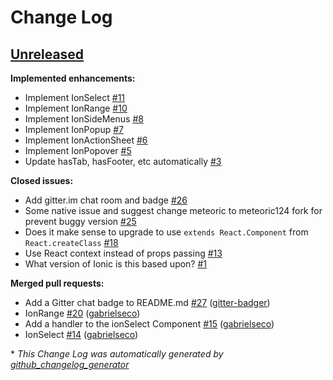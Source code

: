 # Change Log

## [Unreleased](https://github.com/pors/reactionic/tree/HEAD)

**Implemented enhancements:**

- Implement IonSelect [\#11](https://github.com/pors/reactionic/issues/11)
- Implement IonRange [\#10](https://github.com/pors/reactionic/issues/10)
- Implement IonSideMenus [\#8](https://github.com/pors/reactionic/issues/8)
- Implement IonPopup [\#7](https://github.com/pors/reactionic/issues/7)
- Implement IonActionSheet [\#6](https://github.com/pors/reactionic/issues/6)
- Implement IonPopover [\#5](https://github.com/pors/reactionic/issues/5)
- Update hasTab, hasFooter, etc automatically [\#3](https://github.com/pors/reactionic/issues/3)

**Closed issues:**

- Add gitter.im chat room and badge [\#26](https://github.com/pors/reactionic/issues/26)
- Some native issue and suggest change meteoric to meteoric124 fork for prevent buggy version [\#25](https://github.com/pors/reactionic/issues/25)
- Does it make sense to upgrade to use `extends React.Component` from `React.createClass` [\#18](https://github.com/pors/reactionic/issues/18)
- Use React context instead of props passing [\#13](https://github.com/pors/reactionic/issues/13)
- What version of Ionic is this based upon? [\#1](https://github.com/pors/reactionic/issues/1)

**Merged pull requests:**

- Add a Gitter chat badge to README.md [\#27](https://github.com/pors/reactionic/pull/27) ([gitter-badger](https://github.com/gitter-badger))
- IonRange [\#20](https://github.com/pors/reactionic/pull/20) ([gabrielseco](https://github.com/gabrielseco))
- Add a handler to the ionSelect Component [\#15](https://github.com/pors/reactionic/pull/15) ([gabrielseco](https://github.com/gabrielseco))
- IonSelect [\#14](https://github.com/pors/reactionic/pull/14) ([gabrielseco](https://github.com/gabrielseco))



\* *This Change Log was automatically generated by [github_changelog_generator](https://github.com/skywinder/Github-Changelog-Generator)*